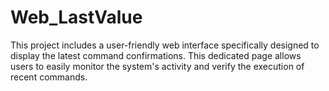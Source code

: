# Web_LastValue
This project includes a user-friendly web interface specifically designed to display the latest command confirmations. This dedicated page allows users to easily monitor the system's activity and verify the execution of recent commands.
